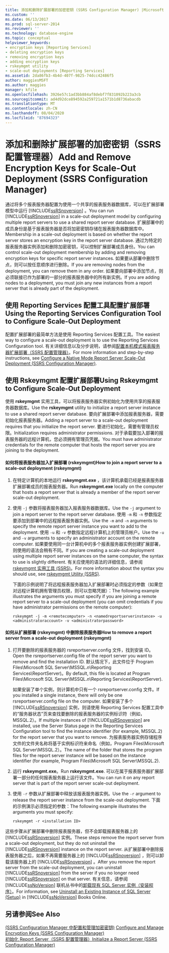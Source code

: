 ```yaml
---
title: 添加和删除扩展部署的加密密钥 (SSRS Configuration Manager) |Microsoft Docs
ms.custom: ''
ms.date: 06/13/2017
ms.prod: sql-server-2014
ms.reviewer: ''
ms.technology: database-engine
ms.topic: conceptual
helpviewer_keywords:
- encryption keys [Reporting Services]
- deleting encryption keys
- removing encryption keys
- adding encryption keys
- rskeymgmt utility
- scale-out deployments [Reporting Services]
ms.assetid: 2da86fb3-4b4d-407f-9825-74dcc42486f5
author: maggiesMSFT
ms.author: maggies
manager: kfile
ms.openlocfilehash: 3926e57c1ad3bb884af8debf7f831092b223a3cb
ms.sourcegitcommit: ad4d92dce894592a259721a1571b1d8736abacdb
ms.translationtype: MT
ms.contentlocale: zh-CN
ms.lasthandoff: 08/04/2020
ms.locfileid: "87694323"
---
```

# <a name="add-and-remove-encryption-keys-for-scale-out-deployment-ssrs-configuration-manager"></a><span data-ttu-id="6ff6a-102">添加和删除扩展部署的加密密钥（SSRS 配置管理器）</span><span class="sxs-lookup"><span data-stu-id="6ff6a-102">Add and Remove Encryption Keys for Scale-Out Deployment (SSRS Configuration Manager)</span></span>
  <span data-ttu-id="6ff6a-103">通过将多个报表服务器配置为使用一个共享的报表服务器数据库，可以在扩展部署模型中运行 [!INCLUDE[ssRSnoversion](../../includes/ssrsnoversion-md.md)] 。</span><span class="sxs-lookup"><span data-stu-id="6ff6a-103">You can run [!INCLUDE[ssRSnoversion](../../includes/ssrsnoversion-md.md)] in a scale-out deployment model by configuring multiple report servers to use a shared report server database.</span></span> <span data-ttu-id="6ff6a-104">扩展部署中的成员身份是基于报表服务器是否将加密密钥存储在报表服务器数据库中。</span><span class="sxs-lookup"><span data-stu-id="6ff6a-104">Membership in a scale-out deployment is based on whether the report server stores an encryption key in the report server database.</span></span> <span data-ttu-id="6ff6a-105">通过为特定的报表服务器实例添加和删除加密密钥，可以控制扩展部署成员身份。</span><span class="sxs-lookup"><span data-stu-id="6ff6a-105">You can control scale-out deployment membership by adding and removing encryption keys for specific report server instances.</span></span> <span data-ttu-id="6ff6a-106">如果要从部署中删除节点，则可以按任意顺序进行删除。</span><span class="sxs-lookup"><span data-stu-id="6ff6a-106">If you are removing nodes from the deployment, you can remove them in any order.</span></span> <span data-ttu-id="6ff6a-107">如果要向部署中添加节点，则必须联接已作为部署的一部分的报表服务器中的所有新实例。</span><span class="sxs-lookup"><span data-stu-id="6ff6a-107">If you are adding nodes to a deployment, you must join any new instances from a report server that is already part of the deployment.</span></span>  
  
## <a name="using-the-reporting-services-configuration-tool-to-configure-scale-out-deployment"></a><span data-ttu-id="6ff6a-108">使用 Reporting Services 配置工具配置扩展部署</span><span class="sxs-lookup"><span data-stu-id="6ff6a-108">Using the Reporting Services Configuration Tool to Configure Scale-Out Deployment</span></span>  
 <span data-ttu-id="6ff6a-109">配置扩展部署的最简单方法是使用 Reporting Services 配置工具。</span><span class="sxs-lookup"><span data-stu-id="6ff6a-109">The easiest way to configure a scale-out deployment is to use the Reporting Services Configuration tool.</span></span> <span data-ttu-id="6ff6a-110">有关详细信息以及分步说明，请参阅[配置本机模式报表服务器扩展部署（SSRS 配置管理器）](configure-a-native-mode-report-server-scale-out-deployment.md)。</span><span class="sxs-lookup"><span data-stu-id="6ff6a-110">For more information and step-by-step instructions, see [Configure a Native Mode Report Server Scale-Out Deployment &#40;SSRS Configuration Manager&#41;](configure-a-native-mode-report-server-scale-out-deployment.md).</span></span>  
  
## <a name="using-rskeymgmt-to-configure-scale-out-deployment"></a><span data-ttu-id="6ff6a-111">使用 Rskeymgmt 配置扩展部署</span><span class="sxs-lookup"><span data-stu-id="6ff6a-111">Using Rskeymgmt to Configure Scale-Out Deployment</span></span>  
 <span data-ttu-id="6ff6a-112">使用 **rskeymgmt** 实用工具，可以将报表服务器实例初始化为使用共享的报表服务器数据库。</span><span class="sxs-lookup"><span data-stu-id="6ff6a-112">Use the **rskeymgmt** utility to initialize a report server instance to use a shared report server database.</span></span> <span data-ttu-id="6ff6a-113">要向扩展部署中添加报表服务器，需要初始化报表服务器。</span><span class="sxs-lookup"><span data-stu-id="6ff6a-113">Adding a report server to a scale-out deployment requires that you initialize the report server.</span></span> <span data-ttu-id="6ff6a-114">要进行初始化，需要有管理员权限。</span><span class="sxs-lookup"><span data-stu-id="6ff6a-114">Initialization requires administrator permissions.</span></span> <span data-ttu-id="6ff6a-115">对于承载要加入部署的报表服务器的远程计算机，您必须拥有管理员凭据。</span><span class="sxs-lookup"><span data-stu-id="6ff6a-115">You must have administrator credentials for the remote computer that hosts the report server you are joining to the deployment.</span></span>  
  
#### <a name="how-to-join-a-report-server-to-a-scale-out-deployment-rskeymgmt"></a><span data-ttu-id="6ff6a-116">如何将报表服务器加入扩展部署 (rskeymgmt)</span><span class="sxs-lookup"><span data-stu-id="6ff6a-116">How to join a report server to a scale-out deployment (rskeymgmt)</span></span>  
  
1.  <span data-ttu-id="6ff6a-117">在特定计算机的本地运行 **rskeymgmt.exe** ，该计算机承载已经是报表服务器扩展部署成员的报表服务器。</span><span class="sxs-lookup"><span data-stu-id="6ff6a-117">Run **rskeymgmt.exe** locally on the computer that hosts a report server that is already a member of the report server scale-out deployment.</span></span>  
  
2.  <span data-ttu-id="6ff6a-118">使用 `-j` 参数将报表服务器加入报表服务器数据库。</span><span class="sxs-lookup"><span data-stu-id="6ff6a-118">Use the `-j` argument to join a report server to the report server database.</span></span> <span data-ttu-id="6ff6a-119">使用 `-m` 和 `-n` 参数指定要添加到部署中的远程报表服务器实例。</span><span class="sxs-lookup"><span data-stu-id="6ff6a-119">Use the `-m` and `-n` arguments to specify the remote report server instance you want to add to the deployment.</span></span> <span data-ttu-id="6ff6a-120">使用 `-u` 和 `-v` 参数指定远程计算机上的管理员帐户。</span><span class="sxs-lookup"><span data-stu-id="6ff6a-120">Use the `-u` and `-v` arguments to specify an administrator account on the remote computer.</span></span> <span data-ttu-id="6ff6a-121">如果要使用同一台计算机中的多个报表服务器实例创建扩展部署，则使用的语法会稍有不同。</span><span class="sxs-lookup"><span data-stu-id="6ff6a-121">If you are creating a scale-out deployment using multiple report server instances on the same computer, the syntax to use is slightly different.</span></span> <span data-ttu-id="6ff6a-122">有关应使用的语法的详细信息，请参阅 [rskeymgmt 实用工具 (SSRS)](../tools/rskeymgmt-utility-ssrs.md)。</span><span class="sxs-lookup"><span data-stu-id="6ff6a-122">For more information about the syntax you should use, see [rskeymgmt Utility &#40;SSRS&#41;](../tools/rskeymgmt-utility-ssrs.md).</span></span>  
  
     <span data-ttu-id="6ff6a-123">下面的示例说明了将远程报表服务器加入扩展部署时必须指定的参数（如果您对远程计算机拥有管理员权限，则可以忽略凭据）：</span><span class="sxs-lookup"><span data-stu-id="6ff6a-123">The following example illustrates the arguments you must specify if you are joining a remote report server to a scale-out deployment (you can omit credentials if you have administrator permissions on the remote computer):</span></span>  
  
    ```  
    rskeymgmt -j -m <remotecomputer> -n <namedreportserverinstance> -u <administratoraccount> -v <administratorpassword>  
    ```  
  
#### <a name="how-to-remove-a-report-server-from-a-scale-out-deployment-rskeymgmt"></a><span data-ttu-id="6ff6a-124">如何从扩展部署 (rskeymgmt) 中删除报表服务器</span><span class="sxs-lookup"><span data-stu-id="6ff6a-124">How to remove a report server from a scale-out deployment (rskeymgmt)</span></span>  
  
1.  <span data-ttu-id="6ff6a-125">打开要删除的报表服务器的 rsreportserver.config 文件，找到安装 ID。</span><span class="sxs-lookup"><span data-stu-id="6ff6a-125">Open the rsreportserver.config file of the report server you want to remove and find the installation ID.</span></span> <span data-ttu-id="6ff6a-126">默认情况下，此文件位于 Program Files\Microsoft SQL Server\MSSQL.*n*\Reporting Services\ReportServer)。</span><span class="sxs-lookup"><span data-stu-id="6ff6a-126">By default, this file is located at Program Files\Microsoft SQL Server\MSSQL.*n*\Reporting Services\ReportServer).</span></span>  
  
     <span data-ttu-id="6ff6a-127">如果安装了单个实例，则计算机中只有一个 rsreportserver.config 文件。</span><span class="sxs-lookup"><span data-stu-id="6ff6a-127">If you installed a single instance, there will only be one rsreportserver.config file on the computer.</span></span> <span data-ttu-id="6ff6a-128">如果安装了多个 [!INCLUDE[ssRSnoversion](../../includes/ssrsnoversion-md.md)] 实例，则请使用 Reporting Services 配置工具中的“服务器状态”页来查找要删除的报表服务器的实例标识符（例如，MSSQL.2）。</span><span class="sxs-lookup"><span data-stu-id="6ff6a-128">If multiple instances of [!INCLUDE[ssRSnoversion](../../includes/ssrsnoversion-md.md)] are installed, use the Server Status page in the Reporting Services Configuration tool to find the instance identifier (for example, MSSQL.2) for the report server that you want to remove.</span></span> <span data-ttu-id="6ff6a-129">为报表服务器实例存储程序文件的文件夹名称将基于实例标识符来命名（例如，Program Files\Microsoft SQL Server\MSSQL.2）。</span><span class="sxs-lookup"><span data-stu-id="6ff6a-129">The name of the folder that stores the program files for the report server instance will be based on the instance identifier (for example, Program Files\Microsoft SQL Server\MSSQL.2).</span></span>  
  
2.  <span data-ttu-id="6ff6a-130">运行 **rskeymgmt.exe**。</span><span class="sxs-lookup"><span data-stu-id="6ff6a-130">Run **rskeymgmt.exe**.</span></span> <span data-ttu-id="6ff6a-131">可以在属于报表服务器扩展部署一部分的任何报表服务器上运行该文件。</span><span class="sxs-lookup"><span data-stu-id="6ff6a-131">You can run it on any report server that is part of the report server scale-out deployment.</span></span>  
  
3.  <span data-ttu-id="6ff6a-132">使用 `-r` 参数从扩展部署中释放该报表服务器实例。</span><span class="sxs-lookup"><span data-stu-id="6ff6a-132">Use the `-r` argument to release the report server instance from the scale-out deployment.</span></span> <span data-ttu-id="6ff6a-133">下面的示例演示必须指定的参数：</span><span class="sxs-lookup"><span data-stu-id="6ff6a-133">The following example illustrates the arguments you must specify:</span></span>  
  
    ```  
    rskeymgmt -r <installation ID>  
    ```  
  
 <span data-ttu-id="6ff6a-134">这些步骤从扩展部署中删除报表服务器，但不会卸载报表服务器上的 [!INCLUDE[ssRSnoversion](../../includes/ssrsnoversion-md.md)] 实例。</span><span class="sxs-lookup"><span data-stu-id="6ff6a-134">These steps remove the report server from a scale-out deployment, but they do not uninstall the [!INCLUDE[ssRSnoversion](../../includes/ssrsnoversion-md.md)] instance on the report server.</span></span> <span data-ttu-id="6ff6a-135">从扩展部署中删除报表服务器之后，如果不再需要服务器上的 [!INCLUDE[ssRSnoversion](../../includes/ssrsnoversion-md.md)] ，则可以卸载该服务器上的 [!INCLUDE[ssRSnoversion](../../includes/ssrsnoversion-md.md)] 。</span><span class="sxs-lookup"><span data-stu-id="6ff6a-135">After you remove the report server from the scale-out deployment, you can uninstall [!INCLUDE[ssRSnoversion](../../includes/ssrsnoversion-md.md)] from the server if you no longer need [!INCLUDE[ssRSnoversion](../../includes/ssrsnoversion-md.md)] on that server.</span></span> <span data-ttu-id="6ff6a-136">有关信息，请参阅 [!INCLUDE[ssNoVersion](../../includes/ssnoversion-md.md)] 联机丛书中的[卸载现有 SQL Server 实例（安装程序）](../../sql-server/install/uninstall-an-existing-instance-of-sql-server-setup.md)。</span><span class="sxs-lookup"><span data-stu-id="6ff6a-136">For information, see [Uninstall an Existing Instance of SQL Server &#40;Setup&#41;](../../sql-server/install/uninstall-an-existing-instance-of-sql-server-setup.md) in [!INCLUDE[ssNoVersion](../../includes/ssnoversion-md.md)] Books Online.</span></span>  
  
## <a name="see-also"></a><span data-ttu-id="6ff6a-137">另请参阅</span><span class="sxs-lookup"><span data-stu-id="6ff6a-137">See Also</span></span>  
 <span data-ttu-id="6ff6a-138">[&#40;SSRS Configuration Manager 中配置和管理加密密钥&#41;](ssrs-encryption-keys-manage-encryption-keys.md) </span><span class="sxs-lookup"><span data-stu-id="6ff6a-138">[Configure and Manage Encryption Keys &#40;SSRS Configuration Manager&#41;](ssrs-encryption-keys-manage-encryption-keys.md) </span></span>  
 [<span data-ttu-id="6ff6a-139">初始化 Report Server（SSRS 配置管理器）</span><span class="sxs-lookup"><span data-stu-id="6ff6a-139">Initialize a Report Server &#40;SSRS Configuration Manager&#41;</span></span>](ssrs-encryption-keys-initialize-a-report-server.md)  
  
  
